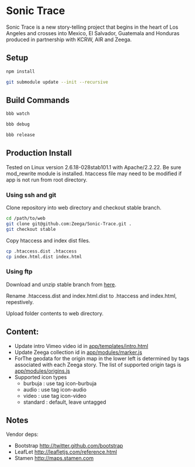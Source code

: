 # Sonic Trace


Sonic Trace is a new story-telling project that begins in the heart of Los Angeles and crosses into Mexico, El Salvador, Guatemala and Honduras produced in partnership with KCRW, AIR and Zeega. 


## Setup

```bash
npm install
```

```bash
git submodule update --init --recursive
```

## Build Commands

```bash
bbb watch
```

```bash
bbb debug
```

```bash
bbb release
```




## Production Install

Tested on Linux version 2.6.18-028stab101.1 with Apache/2.2.22. Be sure mod_rewrite module is installed. htaccess file may need to be modified if app is not run from root directory.

### Using ssh and git

Clone repository into web directory and checkout stable branch.

```bash
cd /path/to/web
git clone git@github.com:Zeega/Sonic-Trace.git .
git checkout stable
```

Copy htaccess and index dist files.

```bash
cp .htaccess.dist .htaccess
cp index.html.dist index.html
```
### Using ftp

Download and unzip stable branch from [here](https://github.com/Zeega/Sonic-Trace/archive/stable.zip).

Rename .htaccess.dist and index.html.dist to .htaccess and index.html, repestively.

Upload folder contents to web directory.



## Content:

- Update intro Vimeo video id in [app/templates/intro.html](app/templates/intro.html)
- Update Zeega collection id in [app/modules/marker.js](app/modules/marker.js)
- ForThe geodata for the origin map in the lower left is determined by tags associated with each Zeega story. The list of supported origin tags is [app/modules/origins.js](app/modules/origins.js)
- Supported icon types
    * burbuja : use tag icon-burbuja
    * audio : use tag icon-audio
    * video : use tag icon-video
    * standard : default, leave untagged 


## Notes

Vendor deps:

- Bootstrap http://twitter.github.com/bootstrap
- LeafLet http://leafletjs.com/reference.html
- Stamen http://maps.stamen.com
